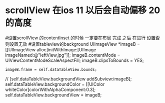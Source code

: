 # scrollView 在ios 11 以后会自动偏移 20的高度
#设置scrollView 的contentInset 的时候 一定要在布局 完成 之后 在进行 设置否则设置无效
 #设置tableview的background
 UIImageView *imageB = [[UIImageView alloc]initWithImage:[UIImage imageNamed:@"leftView.jpg"]];
    imageB.contentMode = UIViewContentModeScaleAspectFill;
    imageB.clipsToBounds = YES;

    imageB.frame = self.dataTableView.bounds;
//    [self.dataTableView.backgroundView addSubview:imageB];
    self.dataTableView.backgroundColor = [[UIColor whiteColor]colorWithAlphaComponent:0.3];
    self.dataTableView.backgroundView = imageB;
